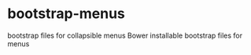 # bootstrap-menus
bootstrap files for collapsible menus
Bower installable bootstrap files for menus
